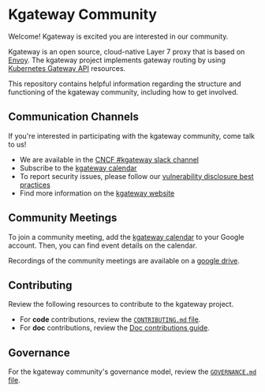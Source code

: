 # Kgateway Community

Welcome! Kgateway is excited you are interested in our community.

Kgateway is an open source, cloud-native Layer 7 proxy that is based on [Envoy](https://www.envoyproxy.io/). The kgateway project implements gateway routing by using [Kubernetes Gateway API](https://gateway-api.sigs.k8s.io/) resources.

This repository contains helpful information regarding the structure and functioning of the kgateway community, including how to get involved.

## Communication Channels

If you're interested in participating with the kgateway community, come talk to us!

* We are available in the [CNCF #kgateway slack channel](https://cloud-native.slack.com/archives/C080D3PJMS4)
* Subscribe to the [kgateway calendar](https://calendar.google.com/calendar/u/1?cid=ZDI0MzgzOWExMGYwMzAxZjVkYjQ0YTU0NmQ1MDJmODA5YTBjZDcwZGI4ZTBhZGNhMzIwYWRlZjJkOTQ4MzU5Y0Bncm91cC5jYWxlbmRhci5nb29nbGUuY29t)
* To report security issues, please follow our [vulnerability disclosure best practices](CVE.md)
* Find more information on the [kgateway website](https://k8sgateway.io/)

## Community Meetings

To join a community meeting, add the [kgateway calendar](https://calendar.google.com/calendar/u/1?cid=ZDI0MzgzOWExMGYwMzAxZjVkYjQ0YTU0NmQ1MDJmODA5YTBjZDcwZGI4ZTBhZGNhMzIwYWRlZjJkOTQ4MzU5Y0Bncm91cC5jYWxlbmRhci5nb29nbGUuY29t) to your Google account. Then, you can find event details on the calendar.

Recordings of the community meetings are available on a [google drive](https://drive.google.com/drive/folders/1giR48RYVxuYPFe8pmhS2I5KfYDXzrG73?usp=sharing).

## Contributing

Review the following resources to contribute to the kgateway project.

* For **code** contributions, review the [`CONTRIBUTING.md` file](https://github.com/kgateway-dev/community/blob/main/CONTRIBUTING.md).
* For **doc** contributions, review the [Doc contributions guide](https://k8sgateway.io/docs/reference/contribution/).

## Governance

For the kgateway community's governance model, review the [`GOVERNANCE.md` file](https://github.com/kgateway-dev/community/blob/main/GOVERNANCE.md).

